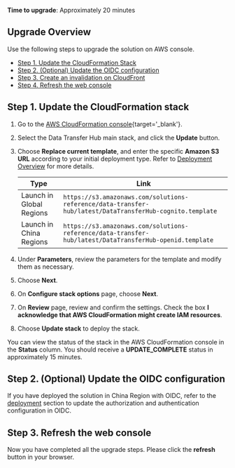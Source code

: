 **Time to upgrade**: Approximately 20 minutes

## Upgrade Overview

Use the following steps to upgrade the solution on AWS console. 

* [Step 1. Update the CloudFormation Stack](#step-1-update-the-cloudformation-stack)
* [Step 2. (Optional) Update the OIDC configuration](#oidc-update)
* [Step 3. Create an invalidation on CloudFront](#step-3-create-an-invalidation-on-cloudfront)
* [Step 4. Refresh the web console](#step-4-refresh-the-web-console)

## Step 1. Update the CloudFormation stack

1. Go to the [AWS CloudFormation console](https://console.aws.amazon.com/cloudformation/){target='_blank'}.

2. Select the Data Transfer Hub main stack, and click the **Update** button.

3. Choose **Replace current template**, and enter the specific **Amazon S3 URL** according to your initial deployment type. Refer to [Deployment Overview](../../deployment/deployment-overview) for more details.

    | Type                                         | Link                                                         |
    | -------------------------------------------- | ------------------------------------------------------------ |
    | Launch in Global Regions       | `https://s3.amazonaws.com/solutions-reference/data-transfer-hub/latest/DataTransferHub-cognito.template` |
    | Launch in China Regions | `https://s3.amazonaws.com/solutions-reference/data-transfer-hub/latest/DataTransferHub-openid.template` |

4. Under **Parameters**, review the parameters for the template and modify them as necessary.

5. Choose **Next**.

6. On **Configure stack options** page, choose **Next**.

7. On **Review** page, review and confirm the settings. Check the box **I acknowledge that AWS CloudFormation might create IAM resources**.

8. Choose **Update stack** to deploy the stack.

You can view the status of the stack in the AWS CloudFormation console in the **Status** column. You should receive a **UPDATE_COMPLETE** status in approximately 15 minutes.

## Step 2. (Optional) Update the OIDC configuration <a name="oidc-update"></a>

If you have deployed the solution in China Region with OIDC, refer to the [deployment](deployment/deployment.md#prerequisite-1-create-an-oidc-user-pool) section to update the authorization and authentication configuration in OIDC.

## Step 3. Refresh the web console

Now you have completed all the upgrade steps. Please click the **refresh** button in your browser.
